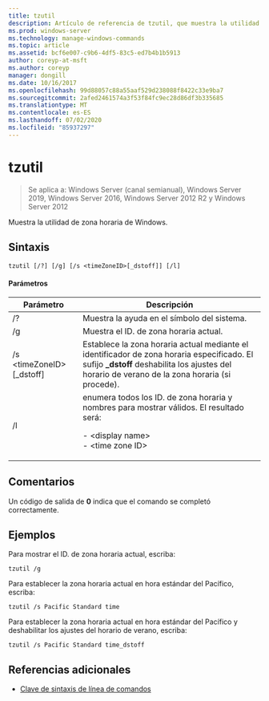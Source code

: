 ```yaml
---
title: tzutil
description: Artículo de referencia de tzutil, que muestra la utilidad de zona horaria de Windows.
ms.prod: windows-server
ms.technology: manage-windows-commands
ms.topic: article
ms.assetid: bcf6e007-c9b6-4df5-83c5-ed7b4b1b5913
author: coreyp-at-msft
ms.author: coreyp
manager: dongill
ms.date: 10/16/2017
ms.openlocfilehash: 99d88057c88a55aaf529d238088f8422c33e9ba7
ms.sourcegitcommit: 2afed2461574a3f53f84fc9ec28d86df3b335685
ms.translationtype: MT
ms.contentlocale: es-ES
ms.lasthandoff: 07/02/2020
ms.locfileid: "85937297"
---
```

# <a name="tzutil"></a>tzutil

> Se aplica a: Windows Server (canal semianual), Windows Server 2019, Windows Server 2016, Windows Server 2012 R2 y Windows Server 2012

Muestra la utilidad de zona horaria de Windows.

## <a name="syntax"></a>Sintaxis
```
tzutil [/?] [/g] [/s <timeZoneID>[_dstoff]] [/l]
```
#### <a name="parameters"></a>Parámetros
|Parámetro|Descripción|
|-------|--------|
|/?|Muestra la ayuda en el símbolo del sistema.|
|/g|Muestra el ID. de zona horaria actual.|
|/s \<timeZoneID> [_dstoff]|Establece la zona horaria actual mediante el identificador de zona horaria especificado. El sufijo **_dstoff** deshabilita los ajustes del horario de verano de la zona horaria (si procede).|
|/l|enumera todos los ID. de zona horaria y nombres para mostrar válidos. El resultado será:<p>-   \<display name><br />-   \<time zone ID>|

## <a name="remarks"></a>Comentarios
Un código de salida de **0** indica que el comando se completó correctamente.

## <a name="examples"></a>Ejemplos
Para mostrar el ID. de zona horaria actual, escriba:
```
tzutil /g
```
Para establecer la zona horaria actual en hora estándar del Pacífico, escriba:
```
tzutil /s Pacific Standard time
```
Para establecer la zona horaria actual en hora estándar del Pacífico y deshabilitar los ajustes del horario de verano, escriba:
```
tzutil /s Pacific Standard time_dstoff
```
## <a name="additional-references"></a>Referencias adicionales
- [Clave de sintaxis de línea de comandos](command-line-syntax-key.md)

